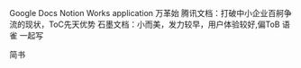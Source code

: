 Google Docs
Notion
Works application 万革始
腾讯文档：打破中小企业百舸争流的现状，ToC先天优势
石墨文档：小而美，发力较早，用户体验较好,偏ToB
语雀
一起写


简书